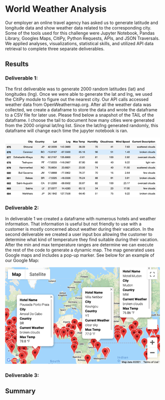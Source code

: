 # World Weather Analysis

Our employer an online travel agency has asked us to generate latitude and longitude data and show weather data related to the corresponding city.  Some of the tools used for this challenge were Jupyter Notebook, Pandas Library, Googles Maps, CitiPy, Python Requests, APIs, and JSON Traversals. We applied analyses, visualizations, statistical skills, and utilized API data retrieval to complete three separate deliverables. 

## Results

### Deliverable 1:
The first deliverable was to generate 2000 random latitudes (lat) and longitudes (lng).  Once we were able to generate the lat and lng, we used the CitiPy module to figure out the nearest city.  Our API calls accessed weather data from OpenWeathermap.org.  After all the weather data was collected, we create a dataframe to store the data and wrote the dataframe to a CSV file for later use.  Please find below a snapshot of the TAIL of the dataframe.   I choose the tail to document how many cities were generated from the 2000 original lat/lng list. Since the lat/lng generated randomly, this dataframe will change each time the jupyter notebook is ran.   

![](Weather_Database/Weather_Dataframe_tail.png)

### Deliverable 2:
In deliverable 1 we created a dataframe with numerous hotels and weather information.  That information is useful but not friendly to use with a customer is mostly concerned about weather during their vacation.  In the second deliverable we created a user input box allowing the customer to determine what kind of temperature they find suitable during their vacation.  After the min and max temperature ranges are determine we can execute the rest of the code to generate a dynamic map.  The map generated uses Google maps and includes a pop-up marker.  See below for an example of our Google Map:

![](Vacation_Search/Map_with_info.png)

### Deliverable 3:

## Summary
